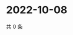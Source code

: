 # 2022-10-08

共 0 条

<!-- BEGIN WEIBO -->
<!-- 最后更新时间 Sat Oct 08 2022 14:25:58 GMT+0800 (China Standard Time) -->

<!-- END WEIBO -->
